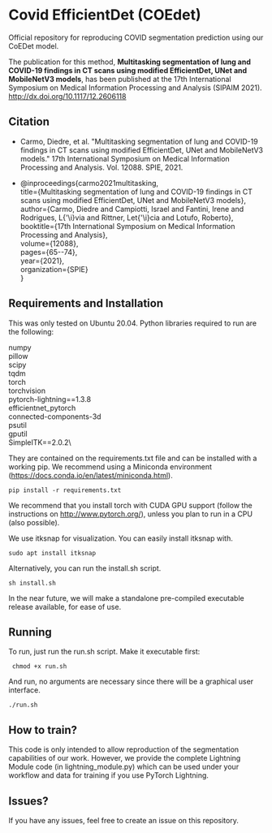 # Covid EfficientDet (COEdet)
Official repository for reproducing COVID segmentation prediction using our CoEDet model.

The publication for this method, **Multitasking segmentation of lung and COVID-19 findings in CT scans using modified EfficientDet, UNet and MobileNetV3 models**, has been published at the 17th International Symposium on Medical Information Processing and Analysis (SIPAIM 2021).
http://dx.doi.org/10.1117/12.2606118

## Citation
* Carmo, Diedre, et al. "Multitasking segmentation of lung and COVID-19 findings in CT scans using modified EfficientDet, UNet and MobileNetV3 models." 17th International Symposium on Medical Information Processing and Analysis. Vol. 12088. SPIE, 2021.

* @inproceedings{carmo2021multitasking,\
  title={Multitasking segmentation of lung and COVID-19 findings in CT scans using modified EfficientDet, UNet and MobileNetV3 models},\
  author={Carmo, Diedre and Campiotti, Israel and Fantini, Irene and Rodrigues, L{\'\i}via and Rittner, Let{\'\i}cia and Lotufo, Roberto},\
  booktitle={17th International Symposium on Medical Information Processing and Analysis},\
  volume={12088},\
  pages={65--74},\
  year={2021},\
  organization={SPIE}\
}

## Requirements and Installation

This was only tested on Ubuntu 20.04.
Python libraries required to run are the following: 

numpy\
pillow\
scipy\
tqdm\
torch\
torchvision\
pytorch-lightning==1.3.8\
efficientnet_pytorch\
connected-components-3d\
psutil\
gputil\
SimpleITK==2.0.2\

They are contained on the requirements.txt file and can be installed with a working pip. We recommend using a Miniconda environment (https://docs.conda.io/en/latest/miniconda.html).

    pip install -r requirements.txt

We recommend that you install torch with CUDA GPU support (follow the instructions on http://www.pytorch.org/), unless you plan to run in a CPU (also possible).

We use itksnap for visualization. You can easily install itksnap with.

    sudo apt install itksnap

Alternatively, you can run the install.sh script.
    
    sh install.sh

In the near future, we will make a standalone pre-compiled executable release available, for ease of use.

## Running 

To run, just run the run.sh script. Make it executable first:

     chmod +x run.sh
    
And run, no arguments are necessary since there will be a graphical user interface.

    ./run.sh

## How to train?

This code is only intended to allow reproduction of the segmentation capabilities of our work. 
However, we provide the complete Lightning Module code (in lightning_module.py) which can be used under your workflow and data for training if you use PyTorch Lightning.

## Issues?

If you have any issues, feel free to create an issue on this repository.
